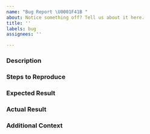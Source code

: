 ```yaml
---
name: "Bug Report \U0001F41B "
about: Notice something off? Tell us about it here.
title: ''
labels: bug
assignees: ''

---
```


<!-- If you have any questions while filling out this issue template, please reach out to our team directly: https://meeshkan.com/contact/ -->

### Description

<!-- Tell us about the bug you found -->

### Steps to Reproduce

<!-- Steps for how we can replicate your experience (numbered lists are best) -->

### Expected Result 

<!-- What did you expect to happen? -->

### Actual Result 

<!-- What actually happened? -->

### Additional Context

<!-- 
    Anything else that will help us better understand, for example:
      * Information about your local environment
      * Screenshots
      * Code snippets
-->
